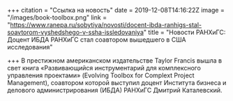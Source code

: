 +++
citation = "Ссылка на новость"
date = 2019-12-08T14:16:22Z
image = "/images/book-toolbox.png"
link = "https://www.ranepa.ru/sobytiya/novosti/docent-ibda-ranhigs-stal-soavtorom-vyshedshego-v-ssha-issledovaniya"
title = "Новости РАНХиГС: Доцент ИБДА РАНХиГС стал соавтором вышедшего в США исследования"

+++
В престижном американском издательстве Taylor Francis вышла в свет книга «Развивающийся инструментарий для комплексного управления проектами» (Evolving Toolbox for Complext Project Management), соавтором которой выступил доцент Института бизнеса и делового администрирования (ИБДА) РАНХиГС Дмитрий Каталевский.
